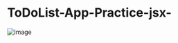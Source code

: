 # ToDoList-App-Practice-jsx-



![image](https://github.com/user-attachments/assets/7c22de6f-6cbc-412f-9c9b-238d3b50c408)
